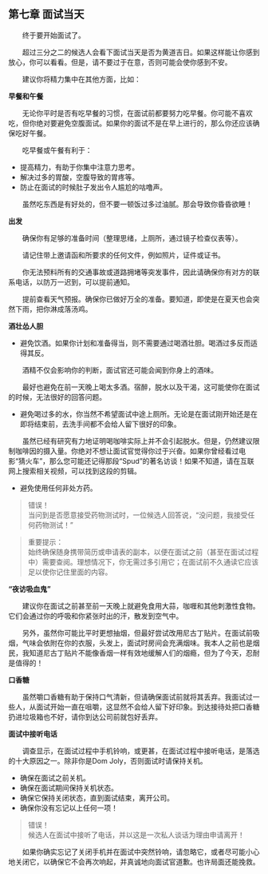 ## 第七章 面试当天

&emsp;&emsp;终于要开始面试了。

&emsp;&emsp;超过三分之二的候选人会看下面试当天是否为黄道吉日。如果这样能让你感到放心，你可以看看。但是，请不要过于在意，否则可能会使你感到不安。

&emsp;&emsp;建议你将精力集中在其他方面，比如：

**早餐和午餐**

&emsp;&emsp;无论你平时是否有吃早餐的习惯，在面试前都要努力吃早餐。你可能不喜欢吃，但你绝对要避免空腹面试。如果你的面试不是在早上进行的，那么你还应该确保吃好午餐。

&emsp;&emsp;吃早餐或午餐有利于：

* 提高精力，有助于你集中注意力思考。
* 解决过多的胃酸，空腹导致的胃疼等。
* 防止在面试的时候肚子发出令人尴尬的咕噜声。

&emsp;&emsp;虽然吃东西是有好处的，但不要一顿饭过多过油腻。那会导致你昏昏欲睡！

**出发**

&emsp;&emsp;确保你有足够的准备时间（整理思绪，上厕所，通过镜子检查仪表等）。

&emsp;&emsp;请记住带上邀请函和所要求的任何文件，例如照片，证件或证书。

&emsp;&emsp;你无法预料所有的交通事故或道路拥堵等突发事件，因此请确保你有对方的联系电话，以防万一迟到，可以提前通知。

&emsp;&emsp;提前查看天气预报。确保你已做好万全的准备。要知道，即使是在夏天也会突然下雨，把你淋成落汤鸡。

**酒壮怂人胆**

* 避免饮酒。如果你计划和准备得当，则不需要通过喝酒壮胆。喝酒过多反而适得其反。

&emsp;&emsp;酒精不仅会影响你的判断，面试官还可能会闻到你身上的酒味。

&emsp;&emsp;最好也避免在前一天晚上喝太多酒。宿醉，脱水以及干渴，这可能使你在面试的时候，无法很好的回答问题。

* 避免喝过多的水，你当然不希望面试中途上厕所。无论是在面试刚开始还是在即将结束前，去洗手间都不会给人留下很好的印象。

&emsp;&emsp;虽然已经有研究有力地证明喝咖啡实际上并不会引起脱水。但是，仍然建议限制咖啡因的摄入量。你绝对不想让面试官觉得你过于兴奋。如果你曾经看过电影“猜火车”，那么您可能还记得那段“Spud”的著名访谈！如果不知道，请在互联网上搜索相关视频，可以找到这段的剪辑。

* 避免使用任何非处方药。

> 错误！  
> 当问到是否愿意接受药物测试时，一位候选人回答说，“没问题，我接受任何药物测试！”

> 重要提示：  
> 始终确保随身携带简历或申请表的副本，以便在面试之前（甚至在面试过程中）需要查阅。理想情况下，你无需过多引用它；在面试前不久通读它应该足以使你记住里面的内容。


**“夜访吸血鬼”**

&emsp;&emsp;建议你在面试之前甚至前一天晚上就避免食用大蒜，咖喱和其他刺激性食物。它们会通过你的呼吸和你紧张时出的汗，散发到空气中。

&emsp;&emsp;另外，虽然你可能比平时更想抽烟，但最好尝试改用尼古丁贴片。在面试前吸烟，气味会依附在你的衣服，头发上，面试时房间会充满烟味。我本人之前也是烟民，我知道尼古丁贴片不能像香烟一样有效地缓解人们的烟瘾，但为了今天，忍耐是值得的！
            
**口香糖**

&emsp;&emsp;虽然嚼口香糖有助于保持口气清新，但请确保面试前就将其丢弃。我面试过一些人，从面试开始一直在咀嚼，这显然不会给人留下好印象。到达接待处把口香糖扔进垃圾箱也不好，请你到达公司前就包好丢弃。

**面试中接听电话**

&emsp;&emsp;调查显示，在面试过程中手机铃响，或更甚，在面试过程中接听电话，是落选的十大原因之一。除非你是Dom Joly，否则面试时请保持关机。

* 确保在面试之前关机。
* 确保在面试期间保持关机状态。
* 确保它保持关闭状态，直到面试结束，离开公司。
* 确保你没有忘记以上任何一项！

> 错误！  
> 候选人在面试中接听了电话，并以这是一次私人谈话为理由申请离开！

&emsp;&emsp;如果你确实忘记了关闭手机并在面试中突然铃响，请忽略它，或者尽可能小心地关闭它，以确保它不会再次响起，并真诚地向面试官道歉。也许局面还能挽救。
